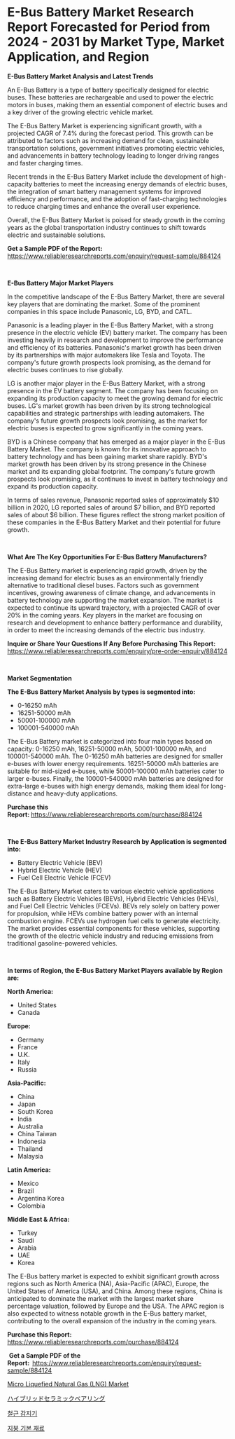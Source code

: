 <p><h1>E-Bus Battery Market Research Report Forecasted for Period from 2024 -  2031 by Market Type, Market Application, and Region</h1></p><p><strong>E-Bus Battery Market Analysis and Latest Trends</strong></p>
<p><p>An E-Bus Battery is a type of battery specifically designed for electric buses. These batteries are rechargeable and used to power the electric motors in buses, making them an essential component of electric buses and a key driver of the growing electric vehicle market.</p><p>The E-Bus Battery Market is experiencing significant growth, with a projected CAGR of 7.4% during the forecast period. This growth can be attributed to factors such as increasing demand for clean, sustainable transportation solutions, government initiatives promoting electric vehicles, and advancements in battery technology leading to longer driving ranges and faster charging times.</p><p>Recent trends in the E-Bus Battery Market include the development of high-capacity batteries to meet the increasing energy demands of electric buses, the integration of smart battery management systems for improved efficiency and performance, and the adoption of fast-charging technologies to reduce charging times and enhance the overall user experience.</p><p>Overall, the E-Bus Battery Market is poised for steady growth in the coming years as the global transportation industry continues to shift towards electric and sustainable solutions.</p></p>
<p><strong>Get a Sample PDF of the Report:&nbsp;</strong> <a href="https://www.reliableresearchreports.com/enquiry/request-sample/884124">https://www.reliableresearchreports.com/enquiry/request-sample/884124</a></p>
<p>&nbsp;</p>
<p><strong>E-Bus Battery Major Market Players</strong></p>
<p><p>In the competitive landscape of the E-Bus Battery Market, there are several key players that are dominating the market. Some of the prominent companies in this space include Panasonic, LG, BYD, and CATL. </p><p>Panasonic is a leading player in the E-Bus Battery Market, with a strong presence in the electric vehicle (EV) battery market. The company has been investing heavily in research and development to improve the performance and efficiency of its batteries. Panasonic's market growth has been driven by its partnerships with major automakers like Tesla and Toyota. The company's future growth prospects look promising, as the demand for electric buses continues to rise globally.</p><p>LG is another major player in the E-Bus Battery Market, with a strong presence in the EV battery segment. The company has been focusing on expanding its production capacity to meet the growing demand for electric buses. LG's market growth has been driven by its strong technological capabilities and strategic partnerships with leading automakers. The company's future growth prospects look promising, as the market for electric buses is expected to grow significantly in the coming years.</p><p>BYD is a Chinese company that has emerged as a major player in the E-Bus Battery Market. The company is known for its innovative approach to battery technology and has been gaining market share rapidly. BYD's market growth has been driven by its strong presence in the Chinese market and its expanding global footprint. The company's future growth prospects look promising, as it continues to invest in battery technology and expand its production capacity.</p><p>In terms of sales revenue, Panasonic reported sales of approximately $10 billion in 2020, LG reported sales of around $7 billion, and BYD reported sales of about $6 billion. These figures reflect the strong market position of these companies in the E-Bus Battery Market and their potential for future growth.</p></p>
<p>&nbsp;</p>
<p><strong>What Are The Key Opportunities For E-Bus Battery Manufacturers?</strong></p>
<p><p>The E-Bus Battery market is experiencing rapid growth, driven by the increasing demand for electric buses as an environmentally friendly alternative to traditional diesel buses. Factors such as government incentives, growing awareness of climate change, and advancements in battery technology are supporting the market expansion. The market is expected to continue its upward trajectory, with a projected CAGR of over 20% in the coming years. Key players in the market are focusing on research and development to enhance battery performance and durability, in order to meet the increasing demands of the electric bus industry.</p></p>
<p><strong>Inquire or Share Your Questions If Any Before Purchasing This Report:</strong> <a href="https://www.reliableresearchreports.com/enquiry/pre-order-enquiry/884124">https://www.reliableresearchreports.com/enquiry/pre-order-enquiry/884124</a></p>
<p>&nbsp;</p>
<p><strong>Market Segmentation</strong></p>
<p><strong>The E-Bus Battery Market Analysis by types is segmented into:</strong></p>
<p><ul><li>0-16250 mAh</li><li>16251-50000 mAh</li><li>50001-100000 mAh</li><li>100001-540000 mAh</li></ul></p>
<p><p>The E-Bus Battery market is categorized into four main types based on capacity: 0-16250 mAh, 16251-50000 mAh, 50001-100000 mAh, and 100001-540000 mAh. The 0-16250 mAh batteries are designed for smaller e-buses with lower energy requirements. 16251-50000 mAh batteries are suitable for mid-sized e-buses, while 50001-100000 mAh batteries cater to larger e-buses. Finally, the 100001-540000 mAh batteries are designed for extra-large e-buses with high energy demands, making them ideal for long-distance and heavy-duty applications.</p></p>
<p><strong>Purchase this Report:&nbsp;</strong><a href="https://www.reliableresearchreports.com/purchase/884124">https://www.reliableresearchreports.com/purchase/884124</a></p>
<p>&nbsp;</p>
<p><strong>The E-Bus Battery Market Industry Research by Application is segmented into:</strong></p>
<p><ul><li>Battery Electric Vehicle (BEV)</li><li>Hybrid Electric Vehicle (HEV)</li><li>Fuel Cell Electric Vehicle (FCEV)</li></ul></p>
<p><p>The E-Bus Battery Market caters to various electric vehicle applications such as Battery Electric Vehicles (BEVs), Hybrid Electric Vehicles (HEVs), and Fuel Cell Electric Vehicles (FCEVs). BEVs rely solely on battery power for propulsion, while HEVs combine battery power with an internal combustion engine. FCEVs use hydrogen fuel cells to generate electricity. The market provides essential components for these vehicles, supporting the growth of the electric vehicle industry and reducing emissions from traditional gasoline-powered vehicles.</p></p>
<p>&nbsp;</p>
<p><strong>In terms of Region, the E-Bus Battery Market Players available by Region are:</strong></p>
<p>
    <p> <strong> North America: </strong>
        <ul>
            <li>United States</li>
            <li>Canada</li>
        </ul>
        </p> 
    <p> <strong> Europe: </strong>
        <ul>
            <li>Germany</li>
            <li>France</li>
            <li>U.K.</li>
            <li>Italy</li>
            <li>Russia</li>
        </ul>
        </p> 
    <p> <strong> Asia-Pacific: </strong>
        <ul>
            <li>China</li>
            <li>Japan</li>
            <li>South Korea</li>
            <li>India</li>
            <li>Australia</li>
            <li>China Taiwan</li>
            <li>Indonesia</li>
            <li>Thailand</li>
            <li>Malaysia</li>
        </ul>
        </p> 
    <p> <strong> Latin America: </strong>
        <ul>
            <li>Mexico</li>
            <li>Brazil</li>
            <li>Argentina Korea</li>
            <li>Colombia</li>
        </ul>
        </p> 
    <p> <strong> Middle East & Africa: </strong>
        <ul>
            <li>Turkey</li>
            <li>Saudi</li>
            <li>Arabia</li>
            <li>UAE</li>
            <li>Korea</li>
        </ul>
    </p>
    </p>
<p><p>The E-Bus battery market is expected to exhibit significant growth across regions such as North America (NA), Asia-Pacific (APAC), Europe, the United States of America (USA), and China. Among these regions, China is anticipated to dominate the market with the largest market share percentage valuation, followed by Europe and the USA. The APAC region is also expected to witness notable growth in the E-Bus battery market, contributing to the overall expansion of the industry in the coming years.</p></p>
<p><strong>Purchase this Report: </strong><a href="https://www.reliableresearchreports.com/purchase/884124">https://www.reliableresearchreports.com/purchase/884124</a></p>
<p>&nbsp;<strong>Get a Sample PDF of the Report:&nbsp;&nbsp;</strong><a href="https://www.reliableresearchreports.com/enquiry/request-sample/884124">https://www.reliableresearchreports.com/enquiry/request-sample/884124</a></p>
<p><strong></strong></p>
<p><p><a href="https://github.com/Airanohannonzb68e5pb53oc1/Market-Research-Report-List-1/blob/main/micro-liquefied-natural-gas-lng-market.md">Micro Liquefied Natural Gas (LNG) Market</a></p><p><a href="https://github.com/AriMuller2009/Market-Research-Report-List-1/blob/main/385768216600.md">ハイブリッドセラミックベアリング</a></p><p><a href="https://github.com/TimmyMann6767/Market-Research-Report-List-1/blob/main/450443415567.md">철근 감지기</a></p><p><a href="https://github.com/JeromeRtyau89966/Market-Research-Report-List-1/blob/main/962449615568.md">지붕 기본 재료</a></p></p>
